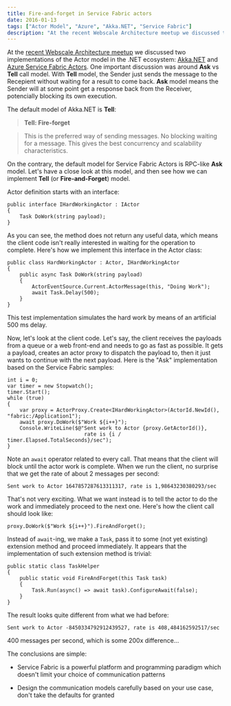 ```yaml
---
title: Fire-and-forget in Service Fabric actors
date: 2016-01-13
tags: ["Actor Model", "Azure", "Akka.NET", "Service Fabric"]
description: "At the recent Webscale Architecture meetup we discussed two implementations of the Actor model in the .NET ecosystem: Akka.NET and Azure Service Fabric Actors. One important discussion was around Ask vs Tell call model."
---
```


At the [recent Webscale Architecture meetup](http://www.meetup.com/Webscale-Architecture-NL/events/225979118/)
we discussed two implementations of the Actor model in the .NET ecosystem:
[Akka.NET](http://akka.net) and [Azure Service Fabric Actors](https://azure.microsoft.com/en-us/documentation/articles/service-fabric-reliable-actors-introduction/).
One important discussion was
around **Ask** vs **Tell** call model. With **Tell** model, the Sender just sends the
message to the Recepient without waiting for a result to come back. **Ask** model
means the Sender will at some point get a response back from the Receiver, potencially
blocking its own execution.

The default model of Akka.NET is **Tell**:

> **Tell: Fire-forget**

> This is the preferred way of sending messages. No blocking waiting for
> a message. This gives the best concurrency and scalability characteristics.

On the contrary, the default model for Service Fabric Actors is RPC-like
**Ask** model. Let's have a close look at this model, and then see how we can
implement **Tell** (or **Fire-and-Forget**) model.

Actor definition starts with an interface:

    public interface IHardWorkingActor : IActor
    {
        Task DoWork(string payload);
    }

As you can see, the method does not return any useful data, which means
the client code isn't really interested in waiting for the operation to
complete. Here's how we implement this interface in the Actor class:

    public class HardWorkingActor : Actor, IHardWorkingActor
    {
        public async Task DoWork(string payload)
        {
            ActorEventSource.Current.ActorMessage(this, "Doing Work");
            await Task.Delay(500);
        }
    }

This test implementation simulates the hard work by means of an artificial 500 ms delay.

Now, let's look at the client code. Let's say, the client receives the payloads
from a queue or a web front-end and needs to go as fast as possible. It gets a payload,
creates an actor proxy to dispatch the payload to, then it just wants
to continue with the next payload. Here is the "Ask" implementation based on
the Service Fabric samples:

    int i = 0;
    var timer = new Stopwatch();
    timer.Start();
    while (true)
    {
        var proxy = ActorProxy.Create<IHardWorkingActor>(ActorId.NewId(), "fabric:/Application1");
        await proxy.DoWork($"Work ${i++}");
        Console.WriteLine($@"Sent work to Actor {proxy.GetActorId()},
                             rate is {i / timer.Elapsed.TotalSeconds}/sec");
    }

Note an `await` operator related to every call. That means that the client will
block until the actor work is complete. When we run the client, no surprise that
we get the rate of about 2 messages per second:

    Sent work to Actor 1647857287613311317, rate is 1,98643230380293/sec

That's not very exciting. What we want instead is to tell the actor to do the
work and immediately proceed to the next one. Here's how the client call should
look like:

    proxy.DoWork($"Work ${i++}").FireAndForget();

Instead of `await`-ing, we make a `Task`, pass it to some (not yet existing)
extension method and proceed immediately. It appears that the implementation
of such extension method is trivial:

    public static class TaskHelper
    {
        public static void FireAndForget(this Task task)
        {
            Task.Run(async() => await task).ConfigureAwait(false);
        }
    }

The result looks quite different from what we had before:

    Sent work to Actor -8450334792912439527, rate is 408,484162592517/sec

400 messages per second, which is some 200x difference...

The conclusions are simple:

- Service Fabric is a powerful platform and programming paradigm which doesn't
limit your choice of communication patterns

- Design the communication models carefully based on your use case, don't
take the defaults for granted